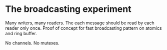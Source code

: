 # The broadcasting experiment

Many writers, many readers. The each message should be read by each reader only once.
Proof of concept for fast broadcasting pattern on atomics and ring buffer.
 
No channels. No mutexes.

